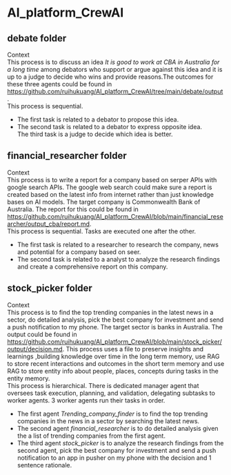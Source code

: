 # AI_platform_CrewAI   

## debate folder  
Context    
This process is to discuss an idea *It is good to work at CBA in Australia for a long time* among debators who support or argue against this idea and it is up to a judge to decide who wins and provide reasons.The outcomes for these three agents could be found in https://github.com/ruihukuang/AI_platform_CrewAI/tree/main/debate/output.    
This process is sequential.  
- The first task is related to a debator to propose this idea.  
- The second task is related to a debator to express opposite idea.  
The third task is a judge to decide which idea is better.    

## financial_researcher folder  
Context  
This process is to write a report for a company based on serper APIs with google search APIs. The google web search could make sure a report is created based on the latest info from internet rather than just knowledge bases on AI models. The target company is Commonwealth Bank of Australia. The report for this could be found in https://github.com/ruihukuang/AI_platform_CrewAI/blob/main/financial_researcher/output_cba/report.md.  
This process is sequential. Tasks are executed one after the other.  
- The first task is related to a researcher to research the company, news and potential for a company based on seer.   
- The second task is related to a analyst to analyze the research findings and create a comprehensive report on this company.  

## stock_picker folder    
Context    
This process is to find the top trending companies in the latest news in a sector, do detailed analysis, pick the best company for investment and send a push notification to my phone. The target sector is banks in Australia. The output could be found in https://github.com/ruihukuang/AI_platform_CrewAI/blob/main/stock_picker/output/decision.md. This process uses a file to preserve insights and learnings ,building knowledge over time in the long term memory, use RAG to store recent interactions and outcomes in the short term memory and use RAG to store entity info about people, places, concepts during tasks in the entity memory.  
This process is hierarchical. There is dedicated manager agent that oversees task execution, planning, and validation, delegating subtasks to worker agents. 3 worker agents run their tasks in order.    
- The first agent *Trending_company_finder* is to find the top trending companies in the news in a sector by searching the latest news.   
- The second agent *financial_researcher* is to do detailed analysis given the a list of trending companies from the first agent.   
- The third agent *stock_picker* is to analyze the research findings from the second agent, pick the best company for investment and send a push notification to an app in pusher on my phone with the decision and 1 sentence rationale.  






